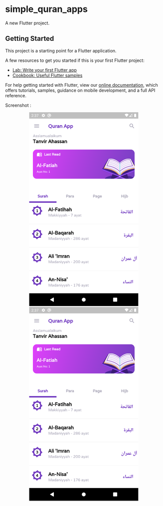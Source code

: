 # simple_quran_apps

A new Flutter project.

## Getting Started

This project is a starting point for a Flutter application.

A few resources to get you started if this is your first Flutter project:

- [Lab: Write your first Flutter app](https://flutter.dev/docs/get-started/codelab)
- [Cookbook: Useful Flutter samples](https://flutter.dev/docs/cookbook)

For help getting started with Flutter, view our
[online documentation](https://flutter.dev/docs), which offers tutorials,
samples, guidance on mobile development, and a full API reference.

Screenshot :

<p align="center">
  <img src="https://github.com/nahdian-dev/Simple-Quran-Apps/blob/master/assets/images/screenshot/home_ss.png" width="350" title="hover text">
  <img src="https://github.com/nahdian-dev/Simple-Quran-Apps/blob/master/assets/images/screenshot/home_ss.png" width="350" alt="accessibility text">
</p>

